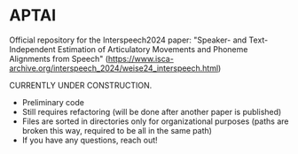 # APTAI
Official repository for the Interspeech2024 paper: "Speaker- and Text-Independent Estimation of Articulatory Movements and Phoneme Alignments from Speech" (https://www.isca-archive.org/interspeech_2024/weise24_interspeech.html)

CURRENTLY UNDER CONSTRUCTION.
  - Preliminary code
  - Still requires refactoring (will be done after another paper is published)
  - Files are sorted in directories only for organizational purposes (paths are broken this way, required to be all in the same path)
  - If you have any questions, reach out!
